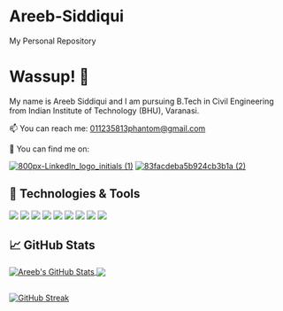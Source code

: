 # Areeb-Siddiqui
My Personal Repository

# Wassup! :love_you_gesture:

My name is Areeb Siddiqui and I am pursuing B.Tech in Civil Engineering from Indian Institute of Technology (BHU), Varanasi.

📫 You can reach me: 011235813phantom@gmail.com

🔎 You can find me on:

[![800px-LinkedIn_logo_initials (1)](https://user-images.githubusercontent.com/65328605/159165550-65825e7e-5759-482e-b19c-25cd38a0acb4.png)](https://www.linkedin.com/in/areebsiddiqui23)      [![83facdeba5b924cb3b1a (2)](https://user-images.githubusercontent.com/65328605/159165371-eaa2e77e-dcbb-4ebc-b187-bc89fdb44d2b.png)](https://leetcode.com/FranticMaster)    

## 🔧 Technologies & Tools

![](https://img.shields.io/badge/Code-JAVA-informational?style=flat&logo=java&logoColor=white&color=2bbc8a)
![](https://img.shields.io/badge/Code-C-informational?style=flat&logo=C&logoColor=white&color=2bbc8a)
![](https://img.shields.io/badge/Code-Nodejs-informational?style=flat&logo=python&logoColor=white&color=2bbc8a)
![](https://img.shields.io/badge/Code-Javascript-informational?style=flat&logo=cpp&logoColor=white&color=2bbc8a)
![](https://img.shields.io/badge/Code-HTML-informational?style=flat&logo=HTML&logoColor=white&color=2bbc8a)
![](https://img.shields.io/badge/Code-MongoDB-informational?style=flat&logo=MySQL&logoColor=white&color=2bbc8a)
![](https://img.shields.io/badge/Tools-MicrosoftOffice-informational?style=flat&logo=MicrosoftOffice&logoColor=white&color=2bbc8a)
![](https://img.shields.io/badge/Tools-MicrosoftExcel-informational?style=flat&logo=MicrosoftExcel&logoColor=white&color=2bbc8a)
![](https://img.shields.io/badge/Tools-VisualStudioCode-informational?style=flat&logo=VisualStudioCode&logoColor=white&color=2bbc8a)


## &#x1f4c8; GitHub Stats

<a href="https://github.com/phantomgithub/phantomgithub">
  <img align="center" src="https://github-readme-stats.vercel.app/api?username=phantomgithub&show_icons=true&line_height=27&count_private=true&theme=highcontrast" alt="Areeb's GitHub Stats" />
</a>
<a href="https://github.com/phantomgithub/phantomgithub">
  <img align="center" src="https://github-readme-stats.vercel.app/api/top-langs/?username=phantomgithub&show_icons=true&theme=highcontrast" />
</a>

##
[![GitHub Streak](https://github-readme-streak-stats.herokuapp.com/?user=phantomgithub&theme=dark)](https://git.io/streak-stats)




<!--
**phantomgithub/phantomgithub** is a ✨ _special_ ✨ repository because its `README.md` (this file) appears on your GitHub profile.

Here are some ideas to get you started:

- 🔭 I’m currently working on ...
- 🌱 I’m currently learning ...
- 👯 I’m looking to collaborate on ...
- 🤔 I’m looking for help with ...
- 💬 Ask me about ...
- 📫 How to reach me: ...
- 😄 Pronouns: ...
- ⚡ Fun fact: ...
-->
